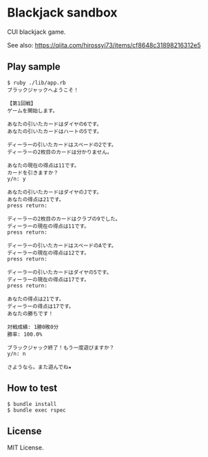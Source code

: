 # Blackjack sandbox

CUI blackjack game.

See also: https://qiita.com/hirossyi73/items/cf8648c31898216312e5

## Play sample

```
$ ruby ./lib/app.rb
ブラックジャックへようこそ！

【第1回戦】
ゲームを開始します。

あなたの引いたカードはダイヤの6です。
あなたの引いたカードはハートの5です。

ディーラーの引いたカードはスペードの2です。
ディーラーの2枚目のカードは分かりません。

あなたの現在の得点は11です。
カードを引きますか？
y/n: y

あなたの引いたカードはダイヤのJです。
あなたの得点は21です。
press return: 

ディーラーの2枚目のカードはクラブの9でした。
ディーラーの現在の得点は11です。
press return: 

ディーラーの引いたカードはスペードのAです。
ディーラーの現在の得点は12です。
press return: 

ディーラーの引いたカードはダイヤの5です。
ディーラーの現在の得点は17です。
press return: 

あなたの得点は21です。
ディーラーの得点は17です。
あなたの勝ちです！

対戦成績: 1勝0敗0分
勝率: 100.0%

ブラックジャック終了！もう一度遊びますか？
y/n: n

さようなら。また遊んでね★
```

## How to test

```
$ bundle install
$ bundle exec rspec
```

## License

MIT License.
